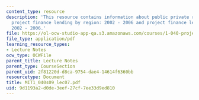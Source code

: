 ```yaml
---
content_type: resource
description: 'This resource contains information about public private responsibilities,
  project finance lending by region: 2002 - 2006 and project finance lending by sector:
  2002 - 2006.'
file: https://ol-ocw-studio-app-qa.s3.amazonaws.com/courses/1-040-project-management-spring-2009/9d1193a2d0de3eef27cf7ee33d9ed810_MIT1_040s09_lec07.pdf
file_type: application/pdf
learning_resource_types:
- Lecture Notes
ocw_type: OCWFile
parent_title: Lecture Notes
parent_type: CourseSection
parent_uid: 2f81220d-d8ca-9754-dae4-14614f6360bb
resourcetype: Document
title: MIT1_040s09_lec07.pdf
uid: 9d1193a2-d0de-3eef-27cf-7ee33d9ed810
---
```

